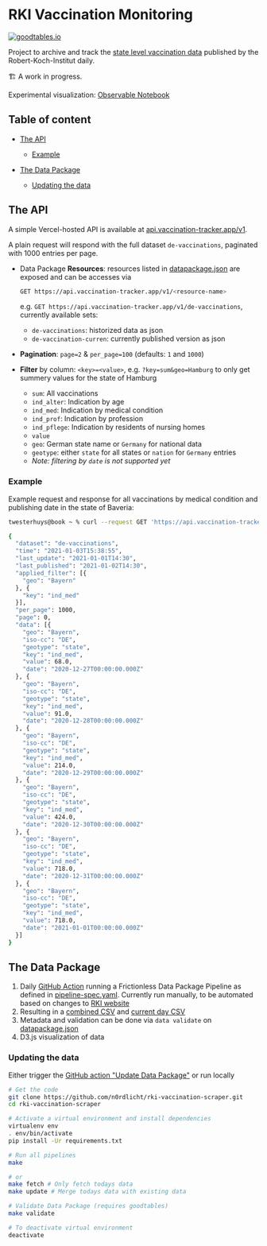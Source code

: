# RKI Vaccination Monitoring

[![goodtables.io](https://goodtables.io/badge/github/n0rdlicht/rki-vaccination-scraper.svg)](https://goodtables.io/github/n0rdlicht/rki-vaccination-scraper)

Project to archive and track the [state level vaccination data](https://www.rki.de/DE/Content/InfAZ/N/Neuartiges_Coronavirus/Daten/Impfquoten-Tab.html) published by the Robert-Koch-Institut daily.

🏗️ A work in progress.

Experimental visualization: [Observable Notebook](https://observablehq.com/@n0rdlicht/vaccination-tracker-germany)

## Table of content

* [The API](#The-API)
    * [Example](#Example)

* [The Data Package](#The-Data-Package)
    * [Updating the data](#Updating-the-data)

## The API

A simple Vercel-hosted API is available at [api.vaccination-tracker.app/v1](https://api.vaccination-tracker.app/v1).

A plain request will respond with the full dataset `de-vaccinations`, paginated with 1000 entries per page.

- Data Package **Resources**: resources listed in [datapackage.json](datapackage.json) are exposed and can be accesses via

    ```sh
    GET https://api.vaccination-tracker.app/v1/<resource-name>
    ```
    e.g. `GET https://api.vaccination-tracker.app/v1/de-vaccinations`, currently available sets:
    - `de-vaccinations`: historized data as json
    - `de-vaccination-curren`: currently published version as json
- **Pagination**: `page=2` & `per_page=100` (defaults: `1` and `1000`)
- **Filter** by column: `<key>=<value>`, e.g. `?key=sum&geo=Hamburg` to only get summery values for the state of Hamburg
    - `sum`: All vaccinations
    - `ind_alter`: Indication by age
    - `ind_med`: Indication by medical condition
    - `ind_prof`: Indication by profession
    - `ind_pflege`: Indication by residents of nursing homes
    - `value`
    - `geo`: German state name or `Germany` for national data
    - `geotype`: either `state` for all states or `nation` for `Germany` entries
    - *Note: filtering by `date` is not supported yet*

### Example

Example request and response for all vaccinations by medical condition and publishing date in the state of Baveria:

```sh
twesterhuys@book ~ % curl --request GET 'https://api.vaccination-tracker.app/?key=ind_med&geo=Bayern'

{
  "dataset": "de-vaccinations",
  "time": "2021-01-03T15:38:55",
  "last_update": "2021-01-01T14:30",
  "last_published": "2021-01-02T14:30",
  "applied_filter": [{
    "geo": "Bayern"
  }, {
    "key": "ind_med"
  }],
  "per_page": 1000,
  "page": 0,
  "data": [{
    "geo": "Bayern",
    "iso-cc": "DE",
    "geotype": "state",
    "key": "ind_med",
    "value": 68.0,
    "date": "2020-12-27T00:00:00.000Z"
  }, {
    "geo": "Bayern",
    "iso-cc": "DE",
    "geotype": "state",
    "key": "ind_med",
    "value": 91.0,
    "date": "2020-12-28T00:00:00.000Z"
  }, {
    "geo": "Bayern",
    "iso-cc": "DE",
    "geotype": "state",
    "key": "ind_med",
    "value": 214.0,
    "date": "2020-12-29T00:00:00.000Z"
  }, {
    "geo": "Bayern",
    "iso-cc": "DE",
    "geotype": "state",
    "key": "ind_med",
    "value": 424.0,
    "date": "2020-12-30T00:00:00.000Z"
  }, {
    "geo": "Bayern",
    "iso-cc": "DE",
    "geotype": "state",
    "key": "ind_med",
    "value": 718.0,
    "date": "2020-12-31T00:00:00.000Z"
  }, {
    "geo": "Bayern",
    "iso-cc": "DE",
    "geotype": "state",
    "key": "ind_med",
    "value": 718.0,
    "date": "2021-01-01T00:00:00.000Z"
  }]
}
```

## The Data Package

1. Daily [GitHub Action](.github/workflows/main.yml) running a Frictionless Data Package Pipeline as defined in [pipeline-spec.yaml](pipeline-spec.yaml). Currently run manually, to be automated based on changes to [RKI website](https://www.rki.de/DE/Content/InfAZ/N/Neuartiges_Coronavirus/Daten/Impfquoten-Tab.html)
1. Resulting in a [combined CSV](data/de-vaccinations.csv) and [current day CSV](data/de-vaccinations-current.csv)
1. Metadata and validation can be done via `data validate` on [datapackage.json](datapackage.json)
1. D3.js visualization of data

### Updating the data

Either trigger the [GitHub action "Update Data Package"](https://github.com/n0rdlicht/rki-vaccination-scraper/actions) or run locally

```sh
# Get the code
git clone https://github.com/n0rdlicht/rki-vaccination-scraper.git
cd rki-vaccination-scraper

# Activate a virtual environment and install dependencies
virtualenv env
. env/bin/activate
pip install -Ur requirements.txt

# Run all pipelines
make

# or
make fetch # Only fetch todays data
make update # Merge todays data with existing data

# Validate Data Package (requires goodtables)
make validate

# To deactivate virtual environment
deactivate
```